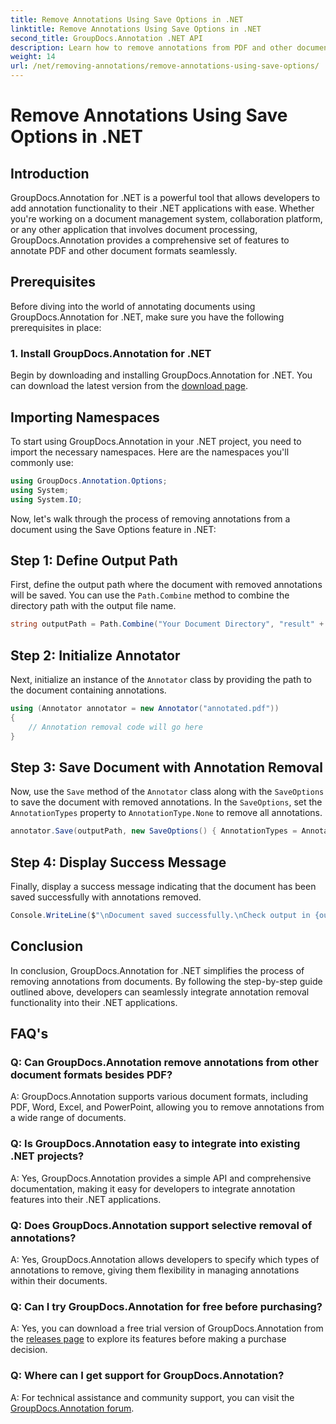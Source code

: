```yaml
---
title: Remove Annotations Using Save Options in .NET
linktitle: Remove Annotations Using Save Options in .NET
second_title: GroupDocs.Annotation .NET API
description: Learn how to remove annotations from PDF and other documents in .NET using GroupDocs.Annotation. Step-by-step guide with code examples.
weight: 14
url: /net/removing-annotations/remove-annotations-using-save-options/
---
```


# Remove Annotations Using Save Options in .NET

## Introduction

GroupDocs.Annotation for .NET is a powerful tool that allows developers to add annotation functionality to their .NET applications with ease. Whether you're working on a document management system, collaboration platform, or any other application that involves document processing, GroupDocs.Annotation provides a comprehensive set of features to annotate PDF and other document formats seamlessly.

## Prerequisites

Before diving into the world of annotating documents using GroupDocs.Annotation for .NET, make sure you have the following prerequisites in place:

### 1. Install GroupDocs.Annotation for .NET

Begin by downloading and installing GroupDocs.Annotation for .NET. You can download the latest version from the [download page](https://releases.groupdocs.com/annotation/net/).

## Importing Namespaces

To start using GroupDocs.Annotation in your .NET project, you need to import the necessary namespaces. Here are the namespaces you'll commonly use:

```csharp
using GroupDocs.Annotation.Options;
using System;
using System.IO;
```


Now, let's walk through the process of removing annotations from a document using the Save Options feature in .NET:

## Step 1: Define Output Path

First, define the output path where the document with removed annotations will be saved. You can use the `Path.Combine` method to combine the directory path with the output file name.

```csharp
string outputPath = Path.Combine("Your Document Directory", "result" + Path.GetExtension("input.pdf"));
```

## Step 2: Initialize Annotator

Next, initialize an instance of the `Annotator` class by providing the path to the document containing annotations.

```csharp
using (Annotator annotator = new Annotator("annotated.pdf"))
{
    // Annotation removal code will go here
}
```

## Step 3: Save Document with Annotation Removal

Now, use the `Save` method of the `Annotator` class along with the `SaveOptions` to save the document with removed annotations. In the `SaveOptions`, set the `AnnotationTypes` property to `AnnotationType.None` to remove all annotations.

```csharp
annotator.Save(outputPath, new SaveOptions() { AnnotationTypes = AnnotationType.None });
```

## Step 4: Display Success Message

Finally, display a success message indicating that the document has been saved successfully with annotations removed.

```csharp
Console.WriteLine($"\nDocument saved successfully.\nCheck output in {outputPath}.");
```

## Conclusion

In conclusion, GroupDocs.Annotation for .NET simplifies the process of removing annotations from documents. By following the step-by-step guide outlined above, developers can seamlessly integrate annotation removal functionality into their .NET applications.

## FAQ's

### Q: Can GroupDocs.Annotation remove annotations from other document formats besides PDF?

A: GroupDocs.Annotation supports various document formats, including PDF, Word, Excel, and PowerPoint, allowing you to remove annotations from a wide range of documents.

### Q: Is GroupDocs.Annotation easy to integrate into existing .NET projects?

A: Yes, GroupDocs.Annotation provides a simple API and comprehensive documentation, making it easy for developers to integrate annotation features into their .NET applications.

### Q: Does GroupDocs.Annotation support selective removal of annotations?

A: Yes, GroupDocs.Annotation allows developers to specify which types of annotations to remove, giving them flexibility in managing annotations within their documents.

### Q: Can I try GroupDocs.Annotation for free before purchasing?

A: Yes, you can download a free trial version of GroupDocs.Annotation from the [releases page](https://releases.groupdocs.com/) to explore its features before making a purchase decision.

### Q: Where can I get support for GroupDocs.Annotation?

A: For technical assistance and community support, you can visit the [GroupDocs.Annotation forum](https://forum.groupdocs.com/c/annotation/10).
